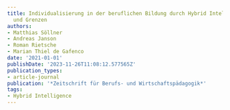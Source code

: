 ```yaml
---
title: Individualisierung in der beruflichen Bildung durch Hybrid Intelligence. Potentiale
  und Grenzen
authors:
- Matthias Söllner
- Andreas Janson
- Roman Rietsche
- Marian Thiel de Gafenco
date: '2021-01-01'
publishDate: '2023-11-26T11:08:12.577565Z'
publication_types:
- article-journal
publication: '*Zeitschrift für Berufs- und Wirtschaftspädagogik*'
tags:
- Hybrid Intelligence
---
```

